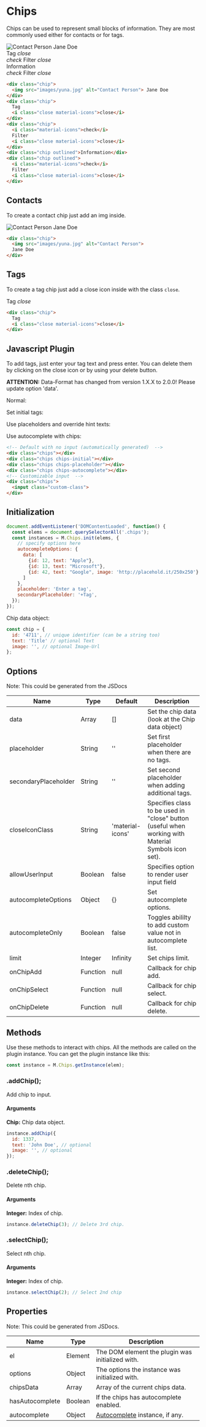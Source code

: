 # Chips

Chips can be used to represent small blocks of information. They are most commonly used either for contacts or for tags.

<!-- component -->
<div class="chip">
  <img src="images/yuna.jpg" alt="Contact Person"> Jane Doe
</div>
<div class="chip">
  Tag
  <i class="close material-icons">close</i>
</div>
<div class="chip">
  <i class="material-icons">check</i>
  Filter
  <i class="close material-icons">close</i>
</div>
<div class="chip outlined">Information</div>
<div class="chip outlined">
  <i class="material-icons">check</i>
  Filter
  <i class="close material-icons">close</i>
</div>
<!-- /component -->

```html
<div class="chip">
  <img src="images/yuna.jpg" alt="Contact Person"> Jane Doe
</div>
<div class="chip">
  Tag
  <i class="close material-icons">close</i>
</div>
<div class="chip">
  <i class="material-icons">check</i>
  Filter
  <i class="close material-icons">close</i>
</div>
<div class="chip outlined">Information</div>
<div class="chip outlined">
  <i class="material-icons">check</i>
  Filter
  <i class="close material-icons">close</i>
</div>
```

## Contacts

To create a contact chip just add an img inside.

<!-- component -->
<div class="chip">
  <img src="images/yuna.jpg" alt="Contact Person"> Jane Doe
</div>
<!-- /component -->

```html
<div class="chip">
  <img src="images/yuna.jpg" alt="Contact Person">
  Jane Doe
</div>
```

## Tags

To create a tag chip just add a close icon inside with the class `close`.

<!-- component -->
<div class="chip">
  Tag
  <i class="close material-icons">close</i>
</div>
<!-- /component -->

```html
<div class="chip">
  Tag
  <i class="close material-icons">close</i>
</div>
```

## Javascript Plugin

To add tags, just enter your tag text and press enter. You can delete them by clicking on the close icon or by
  using your delete button.

<!-- Update Info -->
<p class="red-text"><strong>ATTENTION:</strong> Data-Format has changed from version 1.X.X to 2.0.0! Please update option 'data'.</p>

Normal:

<!-- component -->
<div class="chips"></div>
<!-- /component -->

Set initial tags:

<!-- component -->
<div class="chips chips-initial"></div>
<!-- /component -->

Use placeholders and override hint texts:

<!-- component -->
<div class="chips chips-placeholder"></div>
<!-- /component -->

Use autocomplete with chips:

<!-- component -->
<div class="chips chips-autocomplete"></div>
<!-- /component -->

```html
<!-- Default with no input (automatically generated)  -->
<div class="chips"></div>
<div class="chips chips-initial"></div>
<div class="chips chips-placeholder"></div>
<div class="chips chips-autocomplete"></div>
<!-- Customizable input  -->
<div class="chips">
  <input class="custom-class">
</div>
```

## Initialization

```javascript
document.addEventListener('DOMContentLoaded', function() {
  const elems = document.querySelectorAll('.chips');
  const instances = M.Chips.init(elems, {
    // specify options here
    autocompleteOptions: {
      data: [
        {id: 12, text: "Apple"},
        {id: 13, text: "Microsoft"},
        {id: 42, text: "Google", image: 'http://placehold.it/250x250'}
      ]
    },
    placeholder: 'Enter a tag',
    secondaryPlaceholder: '+Tag',
  });
});
```

Chip data object:

```javascript
const chip = {
  id: '4711', // unique identifier (can be a string too)
  text: 'Title' // optional Text
  image: '', // optional Image-Url
};
```
        
## Options

Note: This could be generated from the JSDocs

<table class="table highlight">
  <thead>
    <tr>
      <th>Name</th>
      <th>Type</th>
      <th>Default</th>
      <th>Description</th>
    </tr>
  </thead>
  <tbody>
    <tr>
      <td>data</td>
      <td>Array</td>
      <td>[]</td>
      <td>Set the chip data (look at the Chip data object)</td>
    </tr>
    <tr>
      <td>placeholder</td>
      <td>String</td>
      <td>''</td>
      <td>Set first placeholder when there are no tags.</td>
    </tr>
    <tr>
      <td>secondaryPlaceholder</td>
      <td>String</td>
      <td>''</td>
      <td>Set second placeholder when adding additional tags.</td>
    </tr>
    <tr>
      <td>closeIconClass</td>
      <td>String</td>
      <td>'material-icons'</td>
      <td>Specifies class to be used in "close" button (useful when working with Material Symbols icon set).</td>
    </tr>
    <tr>
      <td>allowUserInput</td>
      <td>Boolean</td>
      <td>false</td>
      <td>Specifies option to render user input field</td>
    </tr>
    <tr>
      <td>autocompleteOptions</td>
      <td>Object</td>
      <td>{}</td>
      <td>Set autocomplete options.</td>
    </tr>
    <tr>
      <td>autocompleteOnly</td>
      <td>Boolean</td>
      <td>false</td>
      <td>Toggles abililty to add custom value not in autocomplete list.</td>
    </tr>
    <tr>
      <td>limit</td>
      <td>Integer</td>
      <td>Infinity</td>
      <td>Set chips limit.</td>
    </tr>
    <tr>
      <td>onChipAdd</td>
      <td>Function</td>
      <td>null</td>
      <td>Callback for chip add.</td>
    </tr>
    <tr>
      <td>onChipSelect</td>
      <td>Function</td>
      <td>null</td>
      <td>Callback for chip select.</td>
    </tr>
    <tr>
      <td>onChipDelete</td>
      <td>Function</td>
      <td>null</td>
      <td>Callback for chip delete.</td>
    </tr>
    <tr>
  </tbody>
</table>

## Methods

Use these methods to interact with chips. All the methods are called on the plugin instance. You can get the plugin instance like this:

```javascript
const instance = M.Chips.getInstance(elem);
```


### .addChip();
Add chip to input.

#### Arguments
<b>Chip:</b> Chip data object.

```javascript
instance.addChip({
  id: 1337,
  text: 'John Doe', // optional
  image: '', // optional
});
```


### .deleteChip();
Delete nth chip.

#### Arguments
<b>Integer:</b> Index of chip.

```javascript
instance.deleteChip(3); // Delete 3rd chip.
```

### .selectChip();
Select nth chip.

#### Arguments
<b>Integer:</b> Index of chip.

```javascript
instance.selectChip(2); // Select 2nd chip
```

## Properties

Note: This could be generated from JSDocs.

<table class="striped">
  <thead>
    <tr>
      <th>Name</th>
      <th>Type</th>
      <th>Description</th>
    </tr>
  </thead>
  <tbody>
    <tr>
      <td>el</td>
      <td>Element</td>
      <td>The DOM element the plugin was initialized with.</td>
    </tr>
    <tr>
      <td>options</td>
      <td>Object</td>
      <td>The options the instance was initialized with.</td>
    </tr>
    <tr>
      <td>chipsData</td>
      <td>Array</td>
      <td>Array of the current chips data.</td>
    </tr>
    <tr>
      <td>hasAutocomplete</td>
      <td>Boolean</td>
      <td>If the chips has autocomplete enabled.</td>
    </tr>
    <tr>
      <td>autocomplete</td>
      <td>Object</td>
      <td><a href="autocomplete.html">Autocomplete</a> instance, if any.</td>
    </tr>
  </tbody>
</table>
